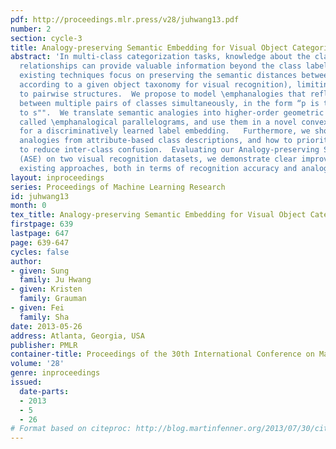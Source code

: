 ```yaml
---
pdf: http://proceedings.mlr.press/v28/juhwang13.pdf
number: 2
section: cycle-3
title: Analogy-preserving Semantic Embedding for Visual Object Categorization
abstract: 'In multi-class categorization tasks, knowledge about the classes’ semantic
  relationships can provide valuable information beyond the class labels themselves.  However,
  existing techniques focus on preserving the semantic distances between classes (e.g.,
  according to a given object taxonomy for visual recognition), limiting the influence
  to pairwise structures.  We propose to model \emphanalogies that reflect the relationships
  between multiple pairs of classes simultaneously, in the form “p is to q, as r is
  to s"".  We translate semantic analogies into higher-order geometric constraints
  called \emphanalogical parallelograms, and use them in a novel convex regularizer
  for a discriminatively learned label embedding.   Furthermore, we show how to discover
  analogies from attribute-based class descriptions, and how to prioritize those likely
  to reduce inter-class confusion.  Evaluating our Analogy-preserving Semantic Embedding
  (ASE) on two visual recognition datasets, we demonstrate clear improvements over
  existing approaches, both in terms of recognition accuracy and analogy completion.  '
layout: inproceedings
series: Proceedings of Machine Learning Research
id: juhwang13
month: 0
tex_title: Analogy-preserving Semantic Embedding for Visual Object Categorization
firstpage: 639
lastpage: 647
page: 639-647
cycles: false
author:
- given: Sung
  family: Ju Hwang
- given: Kristen
  family: Grauman
- given: Fei
  family: Sha
date: 2013-05-26
address: Atlanta, Georgia, USA
publisher: PMLR
container-title: Proceedings of the 30th International Conference on Machine Learning
volume: '28'
genre: inproceedings
issued:
  date-parts:
  - 2013
  - 5
  - 26
# Format based on citeproc: http://blog.martinfenner.org/2013/07/30/citeproc-yaml-for-bibliographies/
---
```

